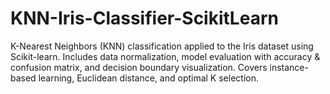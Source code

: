 # KNN-Iris-Classifier-ScikitLearn
K-Nearest Neighbors (KNN) classification applied to the Iris dataset using Scikit-learn. Includes data normalization, model evaluation with accuracy &amp; confusion matrix, and decision boundary visualization. Covers instance-based learning, Euclidean distance, and optimal K selection.
